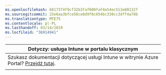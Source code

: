 ```yaml
---
ms.openlocfilehash: 6817374f9cf32b3faf000faf4e54ec513e80132f
ms.sourcegitcommit: 25e6aa3bfce58ce8d9f8c054bc338cc3dff4a78b
ms.translationtype: MTE75
ms.contentlocale: pl-PL
ms.lasthandoff: 03/14/2019
ms.locfileid: "36914941"
---
```

|                            Dotyczy: usługa Intune w portalu klasycznym                            |
|------------------------------------------------------------------------------------------------|
| Szukasz dokumentacji dotyczącej usługi Intune w witrynie Azure Portal? [Przejdź tutaj](/intune/what-is-intune). |
|                                                                                                |

